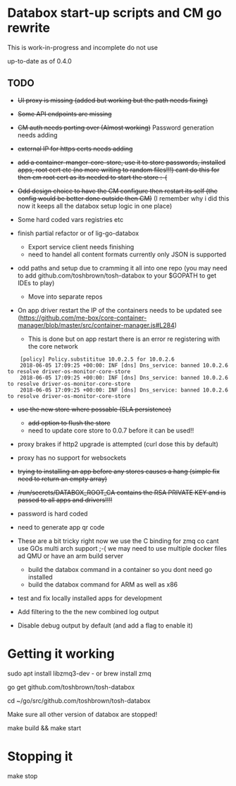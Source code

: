 # Databox start-up scripts and CM go rewrite

This is work-in-progress and incomplete do not use

up-to-date as of 0.4.0

## TODO

- ~~UI proxy is missing (added but working but the path needs fixing)~~
- ~~Some API endpoints are missing~~
- ~~CM auth needs porting over (Almost working)~~ Password generation needs adding
- ~~external IP for https certs needs adding~~
- ~~add a container-manger-core-store, use it to store passwords, installed apps, root cert etc (no more writing to random files!!!) cant do this for then cm root cert as its needed to start the store :-(~~
- ~~Odd design choice to have the CM configure then restart its self (the config would be better done outside then CM)~~ (I remember why i did this now it keeps all the databox setup logic in one place)

- Some hard coded vars registries etc

- finish partial refactor or of lig-go-databox
    - Export service client needs finishing
    - need to handel all content formats currently only JSON is supported

- odd paths and setup due to cramming it all into one repo (you may need to add github.com/toshbrown/tosh-databox to your $GOPATH to get IDEs to play)
    - Move into separate repos

- On app driver restart the IP of the containers needs to be updated see (https://github.com/me-box/core-container-manager/blob/master/src/container-manager.js#L284)
    - This is done but on app restart there is an error re registering with the core network
```
    [policy] Policy.substititue 10.0.2.5 for 10.0.2.6
    2018-06-05 17:09:25 +00:00: INF [dns] Dns_service: banned 10.0.2.6 to resolve driver-os-monitor-core-store
    2018-06-05 17:09:25 +00:00: INF [dns] Dns_service: banned 10.0.2.6 to resolve driver-os-monitor-core-store
    2018-06-05 17:09:25 +00:00: INF [dns] Dns_service: banned 10.0.2.6 to resolve driver-os-monitor-core-store
```
- ~~use the new store where possable (SLA persistence)~~
    - ~~add option to flush the store~~
    - need to update core store to 0.0.7 before it can be used!!

- proxy brakes if http2 upgrade is attempted (curl dose this by default)
- proxy has no support for websockets
- ~~trying to installing an app before any stores causes a hang (simple fix need to return an empty array)~~
- ~~/run/secrets/DATABOX_ROOT_CA contains the RSA PRIVATE KEY and is passed to all apps and drivers!!!!~~

- password is hard coded
- need to generate app qr code

- These are a bit tricky right now we use the C binding for zmq co cant use GOs multi arch support ;-( we may need to use multiple docker files ad QMU or have an arm build server
    - build the databox command in a container so you dont need go installed
    - build the databox command for ARM as well as x86

- test and fix locally installed apps for development

- Add filtering to the the new combined log output
- Disable debug output by default (and add a flag to enable it)


# Getting it working

sudo apt install libzmq3-dev - or brew install zmq

go get github.com/toshbrown/tosh-databox

cd ~/go/src/github.com/toshbrown/tosh-databox

Make sure all other version of databox are stopped!

make build && make start

# Stopping it

make stop
